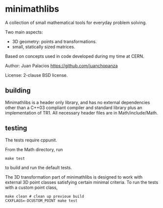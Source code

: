 minimathlibs
============

A collection of small mathematical tools for everyday problem solving.

Two main aspects: 

* 3D geometry: points and transformations.
* small, statically sized matrices.

Based on concepts used in code developed during my time at CERN.

Author: Juan Palacios https://github.com/juanchopanza

License: 2-clause BSD license.

building
--------

Minimathlibs is a header only library, and has no external dependencies other than a C++03 compliant compiler and standard library plus an implementation of TR1. All necessary header files are in Math/include/Math.

testing
-------

The tests require cppunit.

From the Math directory, run

```shell
make test
```

to build and run the default tests.

The 3D transformation part of minimathlibs is designed to work with external 3D point classes satisfying certain minimal criteria. To run the tests with a custom point class, 

```shell
make clean # clean up previoue build
CXXFLAGS=-DCUSTOM_POINT make test
```
